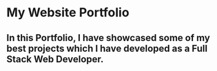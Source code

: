 # My Website Portfolio 
## In this Portfolio, I have showcased some of my best projects which I have developed as a Full Stack Web Developer. 
